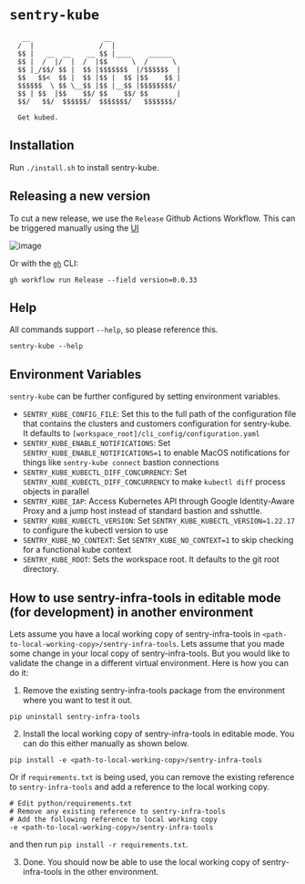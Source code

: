 # `sentry-kube`

```
   __                  __
  /  |                /  |
  $$ |   __  __    __ $$ |____    ______
  $$ |  /  |/  |  /  |$$      \  /      \
  $$ |_/$$/ $$ |  $$ |$$$$$$$  |/$$$$$$  |
  $$   $$<  $$ |  $$ |$$ |  $$ |$$    $$ |
  $$$$$$  \ $$ \__$$ |$$ |__$$ |$$$$$$$$/
  $$ | $$  |$$    $$/ $$    $$/ $$       |
  $$/   $$/  $$$$$$/  $$$$$$$/   $$$$$$$/

  Get kubed.
```

## Installation

Run `./install.sh` to install sentry-kube.

## Releasing a new version

To cut a new release, we use the `Release` Github Actions Workflow. This can be triggered manually using the [UI](https://github.com/getsentry/sentry-infra-tools/actions/workflows/release.yml)

![image](https://github.com/user-attachments/assets/96fc8c19-4855-4258-8565-c959317d9723)

Or with the [`gh`](https://cli.github.com) CLI:

```
gh workflow run Release --field version=0.0.33
```

## Help

All commands support `--help`, so please reference this.

```shell
sentry-kube --help
```

## Environment Variables

`sentry-kube` can be further configured by setting environment variables.

* `SENTRY_KUBE_CONFIG_FILE`: Set this to the full path of the configuration file that contains the clusters and customers configuration for sentry-kube. It defaults to `[workspace_root]/cli_config/configuration.yaml`
* `SENTRY_KUBE_ENABLE_NOTIFICATIONS`: Set `SENTRY_KUBE_ENABLE_NOTIFICATIONS=1` to enable MacOS notifications for things like `sentry-kube connect` bastion connections
* `SENTRY_KUBE_KUBECTL_DIFF_CONCURRENCY`: Set `SENTRY_KUBE_KUBECTL_DIFF_CONCURRENCY` to make `kubectl diff` process objects in parallel
* `SENTRY_KUBE_IAP`: Access Kubernetes API through Google Identity-Aware Proxy and a jump host instead of standard bastion and sshuttle.
* `SENTRY_KUBE_KUBECTL_VERSION`: Set `SENTRY_KUBE_KUBECTL_VERSION=1.22.17` to configure the kubectl version to use
* `SENTRY_KUBE_NO_CONTEXT`: Set `SENTRY_KUBE_NO_CONTEXT=1` to skip checking for a functional kube context
* `SENTRY_KUBE_ROOT`: Sets the workspace root. It defaults to the git root directory.

## How to use sentry-infra-tools in editable mode (for development) in another environment

Lets assume you have a local working copy of sentry-infra-tools in
`<path-to-local-working-copy>/sentry-infra-tools`. Lets assume that you made some change
in your local copy of sentry-infra-tools. But you would like to validate
the change in a different virtual environment. Here is how you can do it:

1. Remove the existing sentry-infra-tools package from the environment
   where you want to test it out.

```shell
pip uninstall sentry-infra-tools
```

2. Install the local working copy of sentry-infra-tools in editable mode. You can do this either manually as shown below.

```shell
pip install -e <path-to-local-working-copy>/sentry-infra-tools
```

Or if `requirements.txt` is being used, you can remove the existing reference to `sentry-infra-tools` and add a reference to the local working copy.

```shell
# Edit python/requirements.txt
# Remove any existing reference to sentry-infra-tools
# Add the following reference to local working copy
-e <path-to-local-working-copy>/sentry-infra-tools
```

and then run `pip install -r requirements.txt`.

3. Done. You should now be able to use the local working copy of sentry-infra-tools in the other environment.
